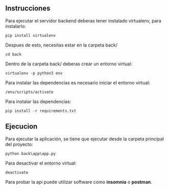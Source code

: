 ## Instrucciones

Para ejecutar el servidor backend deberas tener instalado virtualenv, para instalarlo:
```
pip install virtualenv
```

Despues de esto, necesitas estar en la carpeta back/
```
cd back
```

Dentro de la carpeta back/ deberas crear un entorno virtual:
```
virtualenv -p python3 env
```

Para instalar las dependencias es necesario iniciar el entorno virtual:
```
/env/scripts/activate
```

Para instalar las dependencias: 
```
pip install -r requirements.txt
```

## Ejecucion
Para ejecutar la aplicación, se tiene que ejecutar desde la carpeta principal del proyecto:
```
python back\app\app.py
```

Para desactivar el entorno virtual:
```
deactivate
```

Para probar la api puede utilizar software como **insomnia** o **postman**.